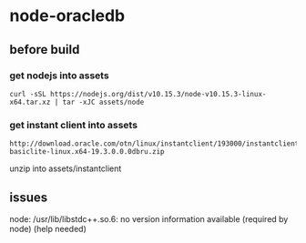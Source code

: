 # node-oracledb

## before build

### get nodejs into assets
```
curl -sSL https://nodejs.org/dist/v10.15.3/node-v10.15.3-linux-x64.tar.xz | tar -xJC assets/node
```
### get instant client into assets

```
http://download.oracle.com/otn/linux/instantclient/193000/instantclient-basiclite-linux.x64-19.3.0.0.0dbru.zip
```
unzip into assets/instantclient

## issues

node: /usr/lib/libstdc++.so.6: no version information available (required by node) (help needed)
